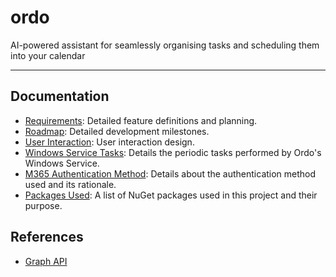 # ordo
AI-powered assistant for seamlessly organising tasks and scheduling them into your calendar

---

## Documentation
- [Requirements](Docs/requirements.md): Detailed feature definitions and planning.
- [Roadmap](Docs/roadmap.md): Detailed development milestones.
- [User Interaction](Docs/ui.md): User interaction design.
- [Windows Service Tasks](Docs/windows_service_tasks.md): Details the periodic tasks performed by Ordo's Windows Service.
- [M365 Authentication Method](Docs/authentication.md): Details about the authentication method used and its rationale.
- [Packages Used](Docs/packages.md): A list of NuGet packages used in this project and their purpose.

## References
- [Graph API](https://learn.microsoft.com/en-us/graph/api/overview?view=graph-rest-1.0)
